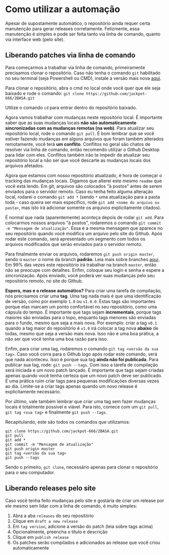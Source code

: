 # Como utilizar a automação

Apesar de supostamente automático, o repositório ainda requer certa manutenção para gerar releases corretamente. Felizmente, essa manutenção é simples e pode ser feita tanto via linha de comando, quanto via interface web (pelo site).

## Liberando patches via linha de comando

Para começarmos a trabalhar via linha de comando, primeiramente precisamos clonar o repositório. Caso não tenha o comando ``git`` habilitado no seu terminal (seja Powershell ou CMD), instale a versão mais nova [aqui](https://git-scm.com/downloads).

Para clonar o repositório, abra o cmd no local onde você quer que ele seja baixado e rode o comando:
``git clone https://github.com/jackpot-666/2BASA.git``

Utilize o comando ``cd`` para entrar dentro do repositório baixado.

Agora vamos trabalhar com mudanças neste repositório local. É importante saber que as suas mudanças locais **não são automaticamente sincronizadas com as mudanças remotas (na web)**. Para atualizar seu repositório local, rode o comando ``git pull``. É bom lembrar que se você estiver fazendo mudanças em alguns arquivos que foram também alterados remotamente, você terá **um conflito**. Conflitos no geral são chatos de resolver via linha de comando, então recomendo utilizar o Github Desktop para lidar com eles. Conflitos também irão te impedir de atualizar seu repositório local a não ser que você descarte as mudanças locais dos arquivos afetados.

Agora que estamos com nosso repositório atualizado, é hora de começar o tracking das mudanças locais. Digamos que alterei este mesmo ``readme`` que você está lendo. Em git, arquivos são colocados "à postos" antes de serem enviados para o servidor remoto. Caso eu tenha feito alguma alteração local, rodarei o comando ``git add *`` (sendo ``*`` uma atualização para a pasta toda - caso queira ser mais específico, rode ``git add <nome do arquivo ou pasta>``, mas isto irá adicionar somente os arquivos explicitamente citados).

É normal que nada (aparentemente) aconteça depois de rodar ``git add``. Para colocarmos nossos arquivos "à postos", rodaremos o comando ``git commit -m "Mensagem de atualização"``. Essa é a mesma mensagem que aparece no seu repositório quando você modifica um arquivo pelo site do Github. Após rodar este comando, será apresentado um segmento com todos os arquivos modificados que serão enviados para o servidor remoto.

Para finalmente enviar os arquivos, rodaremos ``git push origin master``, sendo o ``master`` o nome da branch **padrão**. Leia mais sobre branches [aqui](https://git-scm.com/book/en/v2/Git-Branching-Branches-in-a-Nutshell). Em 99% das vezes este repositório irá trabalhar na branch ``master``, então não se preocupe com detalhes. Enfim, coloque seu login e senha e espere a sincronização. Após enviado, você poderá ver suas mudanças pelo seu repositório remoto, no site do Github.

**Espera, mas e o release automático?** Para criar uma tarefa de compilação, nós precisamos criar uma **tag**. Uma tag nada mais é que uma identificação de versão, como por exemplo ``1.0`` ou ``v1.0.0``. Estas tags são importantes porque elas marcam um ponto confortável no seu repositório, como uma cápsula do tempo. É importante que tags sejam **incrementais**, porque tags maiores são enviadas para o topo, enquanto tags menores são enviadas para o fundo, mesmo que seja a mais nova. Por exemplo: criar a tag ``v0.1`` quando a tag maior do repositório é ``v1.0`` irá colocar a tag nova **abaixo** de todas, mesmo que seja a versão mais nova. Isso não é uma boa prática, a não ser que você tenha uma boa razão para isso.

Enfim, para criar uma tag, rodaremos o comando ``git tag <versão da sua tag>``. Caso você corra para o Github logo após rodar este comando, verá que nada aconteceu. Isso é porque sua tag **ainda não foi publicada**. Para publicar sua tag, rode: ``git push --tags``. Com isso a tarefa de compilação será iniciada e um novo patch lançado. É importante que tags sejam criadas apenas quando você tenha certeza que um novo patch deve ser publicado. É uma prática ruim criar tags para pequenas modificações diversas vezes ao dia. Limite-se a criar tags apenas quando um novo release é explicitamente necessário.

Por último, vale também lembrar que criar uma tag sem fazer mudanças locais é totalmente possível e viável. Para isto, comece com um ``git pull``, ``git tag <sua tag>`` e finalmente ``git push --tags``.

Recapitulando, este são todos os comandos que utilizamos:

```
git clone https://github.com/jackpot-666/2BASA.git
git pull
git add *
git commit -m "Mensagem de atualização"
git push origin master
git tag <versão da sua tag>
git push --tags
```

Sendo o primeiro, ``git clone``, necessário apenas para clonar o repositório para o seu computador.

## Liberando releases pelo site

Caso você tenha feito mudanças pelo site e gostaria de criar um release por ele mesmo sem lidar com a linha de comando, é muito simples:

1. Abra a aba ``releases`` do seu repositório
2. Clique em ``draft a new release``
3. Em ``tag version``, adicione a versão do patch (leia sobre tags acima)
4. Opcionalmente, preencha o título e descrição
5. Clique em ``publish release``
6. Os patches serão compilados e adicionados ao release que você criou automaticamente
